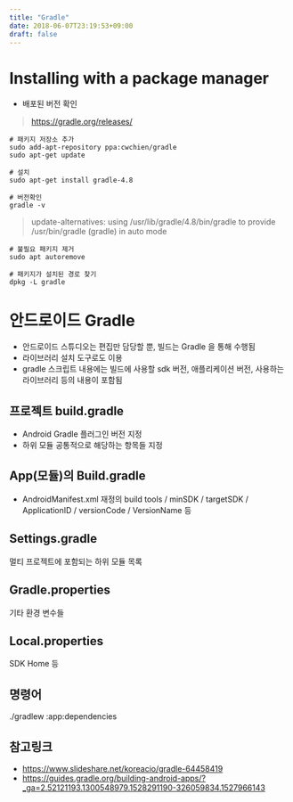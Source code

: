 ```yaml
---
title: "Gradle"
date: 2018-06-07T23:19:53+09:00
draft: false
---
```

# Installing with a package manager

- 배포된 버전 확인
> https://gradle.org/releases/
```
# 패키지 저장소 추가
sudo add-apt-repository ppa:cwchien/gradle
sudo apt-get update

# 설치
sudo apt-get install gradle-4.8

# 버전확인
gradle -v
```
> update-alternatives: using /usr/lib/gradle/4.8/bin/gradle to provide /usr/bin/gradle (gradle) in auto mode

```
# 불필요 패키지 제거
sudo apt autoremove

# 패키지가 설치된 경로 찾기
dpkg -L gradle
```

# 안드로이드 Gradle

- 안드로이드 스튜디오는 편집만 담당할 뿐, 빌드는 Gradle 을 통해 수행됨
- 라이브러리 설치 도구로도 이용
- gradle 스크립트 내용에는 빌드에 사용할 sdk 버전, 애플리케이션 버전, 사용하는 라이브러리 등의 내용이 포함됨

## 프로젝트 build.gradle
- Android Gradle 플러그인 버전 지정
- 하위 모듈 공통적으로 해당하는 항목들 지정

## App(모듈)의 Build.gradle
- AndroidManifest.xml 재정의
build tools / minSDK / targetSDK / ApplicationID / versionCode / VersionName 등

## Settings.gradle
멀티 프로젝트에 포함되는 하위 모듈 목록

## Gradle.properties
기타 환경 변수들

## Local.properties
SDK Home 등

## 명령어
./gradlew :app:dependencies

## 참고링크
- https://www.slideshare.net/koreacio/gradle-64458419
- https://guides.gradle.org/building-android-apps/?_ga=2.52121193.1300548979.1528291190-326059834.1527966143